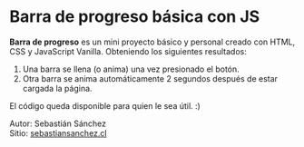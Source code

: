 # Barra de progreso básica con JS    
    
**Barra de progreso** es un mini proyecto básico y personal creado con HTML, CSS y JavaScript Vanilla. Obteniendo los siguientes resultados:  
  
1. Una barra se llena (o anima) una vez presionado el botón.    
2. Otra barra se anima automáticamente 2 segundos después de estar cargada la página.
    
El código queda disponible para quien le sea útil. :)
    
Autor: Sebastián Sánchez    
Sitio: [sebastiansanchez.cl](http://www.sebastiansanchez.cl)
